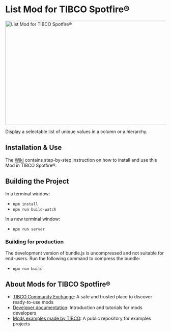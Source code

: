 # List Mod for TIBCO Spotfire®

<img src="https://community.tibco.com/servlet/rtaImage?eid=ka64z0000008RhU&feoid=00N4z000003259u&refid=0EM4z000003UmPC" alt="List Mod for TIBCO Spotfire®" width="520" height="325">

Display a selectable list of unique values in a column or a hierarchy.


## Installation & Use

The [Wiki](https://github.com/tibco/spotfire-mod-list/wiki) contains step-by-step instruction on how to install and use this Mod in TIBCO Spotfire®.

## Building the Project

In a terminal window:
- `npm install`
- `npm run build-watch`

In a new terminal window:
- `npm run server`

### Building for production

The development version of bundle.js is uncompressed and not suitable for end-users. Run the following command to compress the bundle:
- `npm run build`

## About Mods for TIBCO Spotfire®
-   [TIBCO Community Exchange](https://community.tibco.com/s/global-search/%40uri#q=mod%20for%20tibco%20spotfire&t=Exchange&sort=date%20descending): A safe and trusted place to discover ready-to-use mods
-   [Developer documentation](https://tibcosoftware.github.io/spotfire-mods/docs/): Introduction and tutorials for mods developers
-   [Mods examples made by TIBCO](https://github.com/TIBCOSoftware/spotfire-mods/releases/latest): A public repository for examples projects
